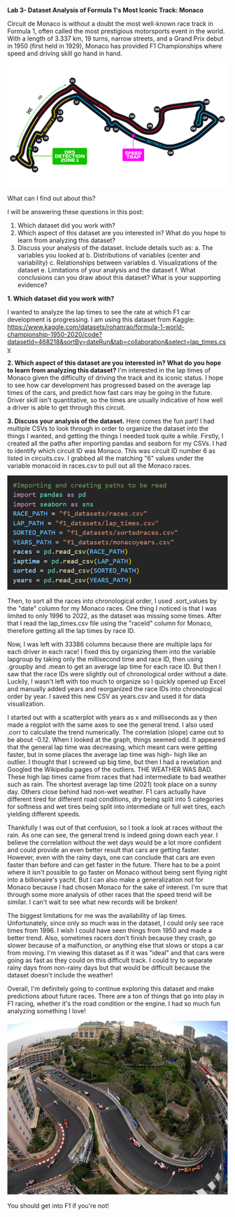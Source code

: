 **Lab 3- Dataset Analysis of Formula 1's Most Iconic Track: Monaco**

Circuit de Monaco is without a doubt the most well-known race track in Formula 1, often called the most prestigious motorsports event in the world. With a length of 3.337 km, 19 turns, narrow streets, and a Grand Prix debut in 1950 (first held in 1929), Monaco has provided F1 Championships where speed and driving skill go hand in hand. 

![Circuit](https://github.com/rubberducky3173/site/blob/master/assets/img/circuit.png?raw=true)

What can I find out about this?

I will be answering these questions in this post:

1. Which dataset did you work with?
2. Which aspect of this dataset are you interested in? What do you hope to learn from analyzing this dataset?
3. Discuss your analysis of the dataset. Include details such as:
    a. The variables you looked at
    b. Distributions of variables (center and variability)
    c. Relationships between variables
    d. Visualizations of the dataset
    e. Limitations of your analysis and the dataset
    f. What conclusions can you draw about this dataset? What is your supporting evidence?

**1. Which dataset did you work with?**

I wanted to analyze the lap times to see the rate at which F1 car development is progressing. I am using this dataset from Kaggle: https://www.kaggle.com/datasets/rohanrao/formula-1-world-championship-1950-2020/code?datasetId=468218&sortBy=dateRun&tab=collaboration&select=lap_times.csv

**2. Which aspect of this dataset are you interested in? What do you hope to learn from analyzing this dataset?**
I'm interested in the lap times of Monaco given the difficulty of driving the track and its iconic status. I hope to see how car development has progressed based on the average lap times of the cars, and predict how fast cars may be going in the future. Driver skill isn't quantitative, so the times are usually indicative of how well a driver is able to get through this circuit.

**3. Discuss your analysis of the dataset.**
Here comes the fun part! I had multiple CSVs to look through in order to organize the dataset into the things I wanted, and getting the things I needed took quite a while. Firstly, I created all the paths after importing pandas and seaborn for my CSVs. I had to identify which circuit ID was Monaco. This was circuit ID number 6 as listed in circuits.csv. I grabbed all the matching "6" values under the variable monacoid in races.csv to pull out all the Monaco races. 

![Import](https://github.com/rubberducky3173/site/blob/master/assets/img/import.PNG?raw=true)

Then, to sort all the races into chronological order, I used .sort_values by the "date" column for my Monaco races. One thing I noticed is that I was limited to only 1996 to 2022, as the dataset was missing some times. After that I read the lap_times.csv file using the "raceId" column for Monaco, therefore getting all the lap times by race ID. 

Now, I was left with 33386 columns because there are multiple laps for each driver in each race! I fixed this by organizing them into the variable lapgroup by taking only the millisecond time and race ID, then using .groupby and .mean to get an average lap time for each race ID. But then I saw that the race IDs were slightly out of chronological order without a date. Luckily, I wasn't left with too much to organize so I quickly opened up Excel and manually added years and reorganized the race IDs into chronological order by year. I saved this new CSV as years.csv and used it for data visualization.

I started out with a scatterplot with years as x and milliseconds as y then made a regplot with the same axes to see the general trend. I also used .corr to calculate the trend numerically. The correlation (slope) came out to be about -0.12. When I looked at the graph, things seemed odd. It appeared that the general lap time was decreasing, which meant cars were getting faster, but in some places the average lap time was high- high like an outlier. I thought that I screwed up big time, but then I had a revelation and Googled the Wikipedia pages of the outliers. THE WEATHER WAS BAD. These high lap times came from races that had intermediate to bad weather such as rain. The shortest average lap time (2021) took place on a sunny day. Others close behind had non-wet weather. F1 cars actually have different tired for different road conditions, dry being split into 5 categories for softness and wet tires being split into intermediate or full wet tires, each yielding different speeds.

Thankfully I was out of that confusion, so I took a look at races without the rain. As one can see, the general trend is indeed going down each year. I believe the correlation without the wet days would be a lot more confident and could provide an even better result that cars are getting faster. However, even with the rainy days, one can conclude that cars are even faster than before and can get faster in the future. There has to be a point where it isn't  possible to go faster on Monaco without being sent flying right into a billionaire's yacht. But I can also make a generalization not for Monaco because I had chosen Monaco for the sake of interest. I'm sure that through some more analysis of other races that the speed trend will be similar. I can't wait to see what new records will be broken!

The biggest limitations for me was the availability of lap times. Unfortunately, since only so much was in the dataset, I could only see race times from 1996. I wish I could have seen things from 1950 and made a better trend. Also, sometimes racers don't finish because they crash, go slower because of a malfunction, or anything else that slows or stops a car from moving. I'm viewing this dataset as if it was "ideal" and that cars were going as fast as they could on this difficult track. I could try to separate rainy days from non-rainy days but that would be difficult because the dataset doesn't include the weather!

Overall, I'm definitely going to continue exploring this dataset and make predictions about future races. There are a ton of things that go into play in F1 racing, whether it's the road condition or the engine. I had so much fun analyzing something I love!

![Aerial](https://github.com/rubberducky3173/site/blob/master/assets/img/monacoaerial.jpg?raw=true)

You should get into F1 if you're not! 


